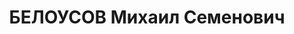 ---
title: БЕЛОУСОВ Михаил Семенович
description: '1902 р., м. Катеринослав, єврей, з службовців, освіта н/ вища, заступник
  директора Дніпропетровського облтресту "Головхліб".

  27.11.1937 р.звинувачений в участі в к/рев. троцькістській терористичній організації,
  розстріляний 28.11.1937 р.

  Реабілітований 14.03.1956 р.'
---